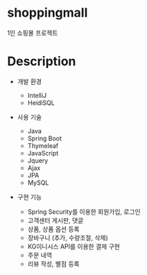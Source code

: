 # shoppingmall
1인 쇼핑몰 프로젝트
# Description
* 개발 환경  
  * IntelliJ  
  * HeidiSQL  
  
* 사용 기술  
  * Java  
  * Spring Boot  
  * Thymeleaf  
  * JavaScript  
  * Jquery  
  * Ajax  
  * JPA  
  * MySQL  
  
* 구현 기능  
  * Spring Security를 이용한 회원가입, 로그인  
  * 고객센터 게시판, 댓글  
  * 상품, 상품 옵션 등록  
  * 장바구니 (추가, 수량조절, 삭제)  
  * KG이니시스 API를 이용한 결제 구현  
  * 주문 내역  
  * 리뷰 작성, 별점 등록
